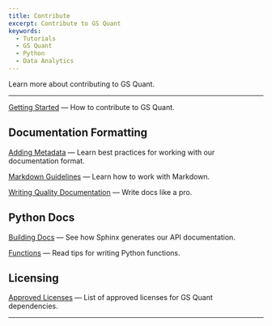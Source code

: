 ```yaml
---
title: Contribute
excerpt: Contribute to GS Quant
keywords:
  - Tutorials
  - GS Quant
  - Python
  - Data Analytics
---
```


Learn more about contributing to GS Quant.

---

[Getting Started](/gsquant/contribute/Contributing/getting-started) — How to contribute to GS Quant.

## Documentation Formatting

[Adding Metadata](/gsquant/contribute/Documentation-Formatting/adding-metadata) — Learn best practices for working with our documentation format.

[Markdown Guidelines](/gsquant/contribute/Documentation-Formatting/markdown-guidelines) — Learn how to work with Markdown.

[Writing Quality Documentation](/gsquant/contribute/Documentation-Formatting/how-to-write-quality-documentation) — Write docs like a pro.

## Python Docs

[Building Docs](/gsquant/contribute/Python-Docs/building-docs) — See how Sphinx generates our API documentation.

[Functions](/gsquant/contribute/Python-Docs/functions) — Read tips for writing Python functions.

## Licensing

[Approved Licenses](/gsquant/contribute/Licensing/approved-licenses) — List of approved licenses for GS Quant dependencies.

---
